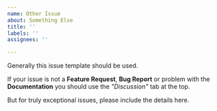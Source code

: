 ```yaml
---
name: Other Issue
about: Something Else
title: ''
labels: ''
assignees: ''

---
```


Generally this issue template should be used.

If your issue is not a **Feature Request**, **Bug Report** or problem with the **Documentation** you should use the *"Discussion"* tab at the top.

But for truly exceptional issues, please include the details here.
